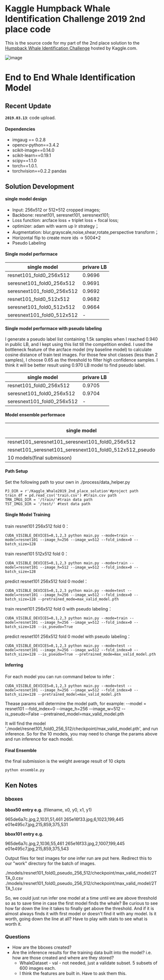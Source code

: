 # Kaggle Humpback Whale Identification Challenge 2019 2nd place code

This is the source code for my part of the 2nd place solution to the [Humpback Whale Identification Challenge](https://www.kaggle.com/c/humpback-whale-identification) hosted by Kaggle.com.

![image](https://github.com/SeuTao/Kaggle_Whale2019_2nd_palce_solution/blob/master/png/whale.png)

# End to End Whale Identification Model

## Recent Update

**`2019.03.13`**: code upload.

#### Dependencies

-   imgaug == 0.2.8
-   opencv-python==3.4.2
-   scikit-image==0.14.0
-   scikit-learn==0.19.1
-   scipy==1.1.0
-   torch==1.0.1.
-   torchvision==0.2.2
    pandas

## Solution Development

#### single model design

-   Input: 256x512 or 512\*512 cropped images;
-   Backbone: resnet101, seresnet101, seresnext101;
-   Loss function: arcface loss + triplet loss + focal loss;
-   optimizer: adam with warm up lr strategy；
-   Augmentation: blur,grayscale,noise,shear,rotate,perspective transform；
-   Horizontal flip to create more ids -> 5004\*2
-   Pseudo Labeling

#### Single model performace

| single model               | privare LB |
| -------------------------- | ---------- |
| resnet101_fold0_256x512    | 0.9696     |
| seresnet101_fold0_256x512  | 0.9691     |
| seresnext101_fold0_256x512 | 0.9692     |
| resnet101_fold0_512x512    | 0.9682     |
| seresnet101_fold0_512x512  | 0.9664     |
| seresnext101_fold0_512x512 | -          |

#### Single model performace with pseudo labeling

I generate a pseudo label list containing 1.5k samples when I reached 0.940 in public LB, and I kept using this list till the competition ended. I used the bottleneck feature of the arcface model (my baseline model) to calculate cosine distance of train test images. For those few shot classes (less than 2 samples), I choose 0.65 as the threshold to filter high confidence samples. I think it will be better result using 0.970 LB model to find pseudo label.

| single model               | privare LB |
| -------------------------- | ---------- |
| resnet101_fold0_256x512    | 0.9705     |
| seresnet101_fold0_256x512  | 0.9704     |
| seresnext101_fold0_256x512 | -          |

#### Model ensemble performace

| single model                                            | privare LB |
| ------------------------------------------------------- | ---------- |
| resnet101_seresnet101_seresnext101_fold0_256x512        | 0.97113    |
| resnet101_seresnet101_seresnext101_fold0_512x512_pseudo | 0.97072    |
| 10 models(final submisson)                              | 0.97209    |

#### Path Setup

Set the following path to your own in ./process/data_helper.py

```
PJ_DIR = r'/Kaggle_Whale2019_2nd_place_solution'#project path
train_df = pd.read_csv('train.csv') #train.csv path
TRN_IMGS_DIR = '/train/'#train data path
TST_IMGS_DIR = '/test/' #test data path
```

#### Single Model Training

train resnet101 256x512 fold 0：

```
CUDA_VISIBLE_DEVICES=0,1,2,3 python main.py --mode=train --model=resnet101 --image_h=256 --image_w=512 --fold_index=0 --batch_size=128
```

train resnet101 512x512 fold 0：

```
CUDA_VISIBLE_DEVICES=0,1,2,3 python main.py --mode=train --model=resnet101 --image_h=512 --image_w=512 --fold_index=0 --batch_size=128
```

predict resnet101 256x512 fold 0 model：

```
CUDA_VISIBLE_DEVICES=0,1,2,3 python main.py --mode=test --model=resnet101 --image_h=256 --image_w=512 --fold_index=0 --batch_size=128 --pretrained_mode=max_valid_model.pth
```

train resnet101 256x512 fold 0 with pseudo labeling：

```
CUDA_VISIBLE_DEVICES=0,1,2,3 python main.py --mode=train --model=resnet101 --image_h=256 --image_w=512 --fold_index=0 --batch_size=128 --is_pseudo=True
```

predict resnet101 256x512 fold 0 model with pseudo labeling：

```
CUDA_VISIBLE_DEVICES=0,1,2,3 python main.py --mode=test --model=resnet101 --image_h=256 --image_w=512 --fold_index=0 --batch_size=128 --is_pseudo=True --pretrained_mode=max_valid_model.pth
```

#### Inferring

For each model you can run command below to infer：

```
CUDA_VISIBLE_DEVICES=0,1,2,3 python main.py --mode=test --model=resnet101 --image_h=256 --image_w=512 --fold_index=0 --batch_size=128 --pretrained_model=max_valid_model.pth
```

Thease params will determine the model path, for example:
--model = resnet101
--fold_index=0
--image_h=256
--image_w=512
--is_pseudo=False
--pretrained_model=max_valid_model.pth

It will find the model './model/resnet101_fold0_256_512/checkpoint/max_valid_model.pth', and run inference.
So for the 10 models, you may need to change the params above and run inference for each model.

#### Final Ensemble

the final submission is the weight average result of 10 ckpts

```
python ensemble.py
```

## Ken Notes

### bboxes

**bbox50 entry e.g.** (filename, x0, y0, x1, y1)

965de6a7c.jpg,2,1031,51,461
265e16f33.jpg,6,1023,199,445
e01e495c7.jpg,215,859,375,531

**bbox101 entry e.g.**

965de6a7c.jpg,2,1036,55,461
265e16f33.jpg,2,1007,199,445
e01e495c7.jpg,215,859,375,543

Output files for test images for one infer run are put here. Redirect this to our "work" directory for the batch of images.

./models/resnet101_fold0_pseudo_256_512/checkpoint/max_valid_model/2TTA_0.csv
./models/resnet101_fold0_pseudo_256_512/checkpoint/max_valid_model/2TTA_1.csv

So, we could just run infer one model at a time until we are above threshold so as to save time in case the first model finds the whale? Be curious to see how far down the line it takes to finally get above the threshold. And if it is almost always finds it with first model or doesn't find it with any model. Is it worth, going down the line at all? Have to play with stats to see what is worth it.

### Questions

-   How are the bboxes created?
-   Are the inference results for the training data built into the model? i.e. how are those created and where are they stored?
    -   WhaleDataset - val - not needed, just a validate subset. 5 subsets of 600 images each.
    -   I think the features are built in. Have to ask them this.
